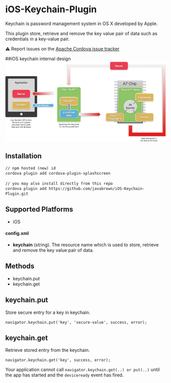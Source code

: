 # iOS-Keychain-Plugin
Keychain is password management system in OS X developed by Apple.

This plugin store, retrieve and remove the key value pair of data such as credentials in a key-value pair.

:warning: Report issues on the [Apache Cordova issue tracker](https://issues.apache.org/jira/browse/CB-9966)


##iOS keychain internal design 
![](https://raw.githubusercontent.com/javabrown/iOS-Keychain-Plugin/master/example/icons/keychain-design.png "iOS keychain internal design ")

## Installation

    // npm hosted (new) id
    cordova plugin add cordova-plugin-splashscreen

    // you may also install directly from this repo 
    cordova plugin add https://github.com/javabrown/iOS-Keychain-Plugin.git
    
## Supported Platforms

- iOS


#### config.xml

-  __keychain__ (string). The resource name which is used to store, retrieve and remove the key value pair of data.

## Methods

- keychain.put
- keychain.get

## keychain.put

Store secure entry for a key in keychain.

    navigator.keychain.put('key', 'secure-value', success, error);

## keychain.get

Retrieve stored entry from the keychain.

    navigator.keychain.get('key', success, error);


Your application cannot call `navigator.keychain.get(..) or put(..)` until the app has
started and the `deviceready` event has fired.
